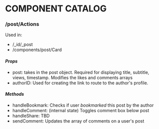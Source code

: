 # COMPONENT CATALOG

### **/post/Actions**

Used in:

- /\_id/\_post
- /components/post/Card

#### _Props_

- post: takes in the post object. Required for displaying title, subtitle, views, timestamp. Modifies the likes and comments arrays
- authorID: Used for creating the link to route to the author's profile.

#### _Methods_

- handleBookmark: Checks if user _bookmarked_ this post by the author
- handleComment: (internal state) Toggles comment box below post
- handleShare: TBD
- sendComment: Updates the array of comments on a user's post

